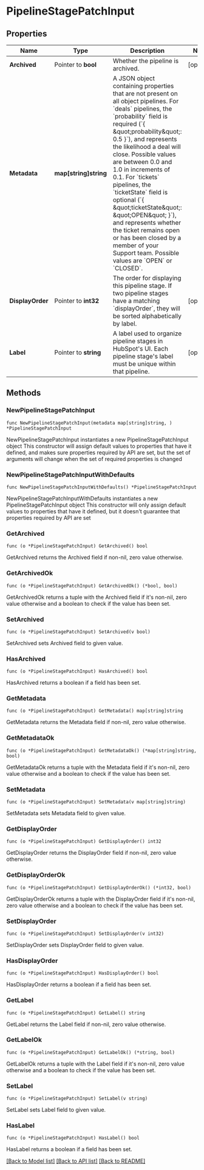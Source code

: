 # PipelineStagePatchInput

## Properties

Name | Type | Description | Notes
------------ | ------------- | ------------- | -------------
**Archived** | Pointer to **bool** | Whether the pipeline is archived. | [optional] 
**Metadata** | **map[string]string** | A JSON object containing properties that are not present on all object pipelines.  For &#x60;deals&#x60; pipelines, the &#x60;probability&#x60; field is required (&#x60;{ \&quot;probability\&quot;: 0.5 }&#x60;), and represents the likelihood a deal will close. Possible values are between 0.0 and 1.0 in increments of 0.1.  For &#x60;tickets&#x60; pipelines, the &#x60;ticketState&#x60; field is optional (&#x60;{ \&quot;ticketState\&quot;: \&quot;OPEN\&quot; }&#x60;), and represents whether the ticket remains open or has been closed by a member of your Support team. Possible values are &#x60;OPEN&#x60; or &#x60;CLOSED&#x60;. | 
**DisplayOrder** | Pointer to **int32** | The order for displaying this pipeline stage. If two pipeline stages have a matching &#x60;displayOrder&#x60;, they will be sorted alphabetically by label. | [optional] 
**Label** | Pointer to **string** | A label used to organize pipeline stages in HubSpot&#39;s UI. Each pipeline stage&#39;s label must be unique within that pipeline. | [optional] 

## Methods

### NewPipelineStagePatchInput

`func NewPipelineStagePatchInput(metadata map[string]string, ) *PipelineStagePatchInput`

NewPipelineStagePatchInput instantiates a new PipelineStagePatchInput object
This constructor will assign default values to properties that have it defined,
and makes sure properties required by API are set, but the set of arguments
will change when the set of required properties is changed

### NewPipelineStagePatchInputWithDefaults

`func NewPipelineStagePatchInputWithDefaults() *PipelineStagePatchInput`

NewPipelineStagePatchInputWithDefaults instantiates a new PipelineStagePatchInput object
This constructor will only assign default values to properties that have it defined,
but it doesn't guarantee that properties required by API are set

### GetArchived

`func (o *PipelineStagePatchInput) GetArchived() bool`

GetArchived returns the Archived field if non-nil, zero value otherwise.

### GetArchivedOk

`func (o *PipelineStagePatchInput) GetArchivedOk() (*bool, bool)`

GetArchivedOk returns a tuple with the Archived field if it's non-nil, zero value otherwise
and a boolean to check if the value has been set.

### SetArchived

`func (o *PipelineStagePatchInput) SetArchived(v bool)`

SetArchived sets Archived field to given value.

### HasArchived

`func (o *PipelineStagePatchInput) HasArchived() bool`

HasArchived returns a boolean if a field has been set.

### GetMetadata

`func (o *PipelineStagePatchInput) GetMetadata() map[string]string`

GetMetadata returns the Metadata field if non-nil, zero value otherwise.

### GetMetadataOk

`func (o *PipelineStagePatchInput) GetMetadataOk() (*map[string]string, bool)`

GetMetadataOk returns a tuple with the Metadata field if it's non-nil, zero value otherwise
and a boolean to check if the value has been set.

### SetMetadata

`func (o *PipelineStagePatchInput) SetMetadata(v map[string]string)`

SetMetadata sets Metadata field to given value.


### GetDisplayOrder

`func (o *PipelineStagePatchInput) GetDisplayOrder() int32`

GetDisplayOrder returns the DisplayOrder field if non-nil, zero value otherwise.

### GetDisplayOrderOk

`func (o *PipelineStagePatchInput) GetDisplayOrderOk() (*int32, bool)`

GetDisplayOrderOk returns a tuple with the DisplayOrder field if it's non-nil, zero value otherwise
and a boolean to check if the value has been set.

### SetDisplayOrder

`func (o *PipelineStagePatchInput) SetDisplayOrder(v int32)`

SetDisplayOrder sets DisplayOrder field to given value.

### HasDisplayOrder

`func (o *PipelineStagePatchInput) HasDisplayOrder() bool`

HasDisplayOrder returns a boolean if a field has been set.

### GetLabel

`func (o *PipelineStagePatchInput) GetLabel() string`

GetLabel returns the Label field if non-nil, zero value otherwise.

### GetLabelOk

`func (o *PipelineStagePatchInput) GetLabelOk() (*string, bool)`

GetLabelOk returns a tuple with the Label field if it's non-nil, zero value otherwise
and a boolean to check if the value has been set.

### SetLabel

`func (o *PipelineStagePatchInput) SetLabel(v string)`

SetLabel sets Label field to given value.

### HasLabel

`func (o *PipelineStagePatchInput) HasLabel() bool`

HasLabel returns a boolean if a field has been set.


[[Back to Model list]](../README.md#documentation-for-models) [[Back to API list]](../README.md#documentation-for-api-endpoints) [[Back to README]](../README.md)



